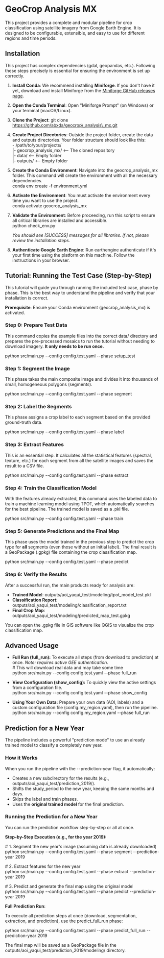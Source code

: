 # **GeoCrop Analysis MX**

This project provides a complete and modular pipeline for crop classification using satellite imagery from Google Earth Engine. It is designed to be configurable, extensible, and easy to use for different regions and time periods.

## **Installation**

This project has complex dependencies (gdal, geopandas, etc.). Following these steps precisely is essential for ensuring the environment is set up correctly.

1. **Install Conda**: We recommend installing **Miniforge**. If you don't have it yet, download and install Miniforge from the [Miniforge GitHub releases page](https://github.com/conda-forge/miniforge/releases).  
2. **Open the Conda Terminal**: Open "Miniforge Prompt" (on Windows) or your terminal (macOS/Linux).  
3. **Clone the Project**: git clone https://github.com/abxda/geocrop\_analysis\_mx.git  
4. **Create Project Directories**: Outside the project folder, create the data and outputs directories. Your folder structure should look like this:  
   \- /path/to/your/projects/  
     |- geocrop\_analysis\_mx/  \<-- The cloned repository  
     |- data/                 \<-- Empty folder  
     |- outputs/              \<-- Empty folder

5. **Create the Conda Environment**: Navigate into the geocrop\_analysis\_mx folder. This command will create the environment with all the necessary dependencies.  
   conda env create \-f environment.yml

6. **Activate the Environment**: You must activate the environment every time you want to use the project.  
   conda activate geocrop\_analysis\_mx

7. **Validate the Environment**: Before proceeding, run this script to ensure all critical libraries are installed and accessible.  
   python check\_env.py

   *You should see \[SUCCESS\] messages for all libraries. If not, please review the installation steps.*  
8. **Authenticate Google Earth Engine**: Run earthengine authenticate if it's your first time using the platform on this machine. Follow the instructions in your browser.

## **Tutorial: Running the Test Case (Step-by-Step)**

This tutorial will guide you through running the included test case, phase by phase. This is the best way to understand the pipeline and verify that your installation is correct.

**Prerequisite**: Ensure your Conda environment (geocrop\_analysis\_mx) is activated.

### **Step 0: Prepare Test Data**

This command copies the example files into the correct data/ directory and prepares the pre-processed mosaics to run the tutorial without needing to download imagery. **It only needs to be run once.**

python src/main.py \--config config.test.yaml \--phase setup\_test

### **Step 1: Segment the Image**

This phase takes the main composite image and divides it into thousands of small, homogeneous polygons (segments).

python src/main.py \--config config.test.yaml \--phase segment

### **Step 2: Label the Segments**

This phase assigns a crop label to each segment based on the provided ground-truth data.

python src/main.py \--config config.test.yaml \--phase label

### **Step 3: Extract Features**

This is an essential step. It calculates all the statistical features (spectral, texture, etc.) for each segment from all the satellite images and saves the result to a CSV file.

python src/main.py \--config config.test.yaml \--phase extract

### **Step 4: Train the Classification Model**

With the features already extracted, this command uses the labeled data to train a machine learning model using TPOT, which automatically searches for the best pipeline. The trained model is saved as a .pkl file.

python src/main.py \--config config.test.yaml \--phase train

### **Step 5: Generate Predictions and the Final Map**

This phase uses the model trained in the previous step to predict the crop type for **all** segments (even those without an initial label). The final result is a GeoPackage (.gpkg) file containing the crop classification map.

python src/main.py \--config config.test.yaml \--phase predict

### **Step 6: Verify the Results**

After a successful run, the main products ready for analysis are:

* **Trained Model**: outputs/aoi\_yaqui\_test/modeling/tpot\_model\_test.pkl  
* **Classification Report**: outputs/aoi\_yaqui\_test/modeling/classification\_report.txt  
* **Final Crop Map**: outputs/aoi\_yaqui\_test/modeling/predicted\_map\_test.gpkg

You can open the .gpkg file in GIS software like QGIS to visualize the crop classification map.

## **Advanced Usage**

* **Full Run (full\_run):** To execute all steps (from download to prediction) at once. *Note: requires active GEE authentication.*  
  \# This will download real data and may take some time  
  python src/main.py \--config config.test.yaml \--phase full\_run

* **View Configuration (show\_config):** To quickly view the active settings from a configuration file.  
  python src/main.py \--config config.test.yaml \--phase show\_config

* **Using Your Own Data:** Prepare your own data (AOI, labels) and a custom configuration file (config.my\_region.yaml), then run the pipeline.  
  python src/main.py \--config config.my\_region.yaml \--phase full\_run

## **Prediction for a New Year**

The pipeline includes a powerful "prediction mode" to use an already trained model to classify a completely new year.

### **How it Works**

When you run the pipeline with the \--prediction-year flag, it automatically:

* Creates a new subdirectory for the results (e.g., outputs/aoi\_yaqui\_test/prediction\_2019/).  
* Shifts the study\_period to the new year, keeping the same months and days.  
* Skips the label and train phases.  
* Uses the **original trained model** for the final prediction.

### **Running the Prediction for a New Year**

You can run the prediction workflow step-by-step or all at once.

**Step-by-Step Execution (e.g., for the year 2019):**

\# 1\. Segment the new year's image (assuming data is already downloaded)  
python src/main.py \--config config.test.yaml \--phase segment \--prediction-year 2019

\# 2\. Extract features for the new year  
python src/main.py \--config config.test.yaml \--phase extract \--prediction-year 2019

\# 3\. Predict and generate the final map using the original model  
python src/main.py \--config config.test.yaml \--phase predict \--prediction-year 2019

**Full Prediction Run:**

To execute all prediction steps at once (download, segmentation, extraction, and prediction), use the predict\_full\_run phase:

python src/main.py \--config config.test.yaml \--phase predict\_full\_run \--prediction-year 2019

The final map will be saved as a GeoPackage file in the outputs/aoi\_yaqui\_test/prediction\_2019/modeling/ directory.
